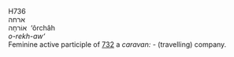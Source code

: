 <body>
  <p>H736<br>  ארחה  <br> אוֹרחָה  ‎  ‘ôrchâh  <br><i>o-rekh-aw‘ </i><br>Feminine active participle of <a href="h0732.htm">732</a>  a <i>caravan: - </i>(travelling) company.<br></p>
 </body>
